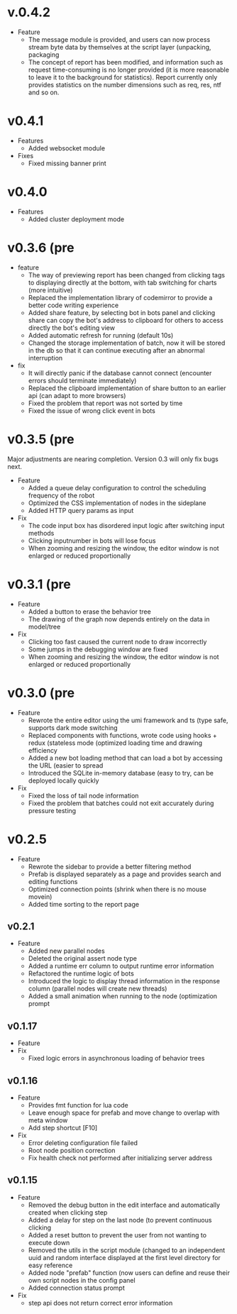 # v.0.4.2
* Feature
    - The message module is provided, and users can now process stream byte data by themselves at the script layer (unpacking, packaging
    - The concept of report has been modified, and information such as request time-consuming is no longer provided (it is more reasonable to leave it to the background for statistics). Report currently only provides statistics on the number dimensions such as req, res, ntf and so on.

# v0.4.1
* Features
    - Added websocket module
* Fixes
    - Fixed missing banner print

# v0.4.0
* Features
    - Added cluster deployment mode

# v0.3.6 (pre
* feature
    - The way of previewing report has been changed from clicking tags to displaying directly at the bottom, with tab switching for charts (more intuitive) 
    - Replaced the implementation library of codemirror to provide a better code writing experience
    - Added share feature,  by selecting bot in bots panel and clicking share can copy the bot's address to clipboard for others to access directly the bot's editing view
    - Added automatic refresh for running (default 10s)  
    - Changed the storage implementation of batch, now it will be stored in the db so that it can continue executing after an abnormal interruption
* fix   
    - It will directly panic if the database cannot connect (encounter errors should terminate immediately)      
    - Replaced the clipboard implementation of share button to an earlier api (can adapt to more browsers)   
    - Fixed the problem that report was not sorted by time   
    - Fixed the issue of wrong click event in bots

# v0.3.5 (pre
Major adjustments are nearing completion. Version 0.3 will only fix bugs next.
* Feature
    - Added a queue delay configuration to control the scheduling frequency of the robot
    - Optimized the CSS implementation of nodes in the sideplane
    - Added HTTP query params as input
* Fix
    - The code input box has disordered input logic after switching input methods
    - Clicking inputnumber in bots will lose focus
    - When zooming and resizing the window, the editor window is not enlarged or reduced proportionally
    
# v0.3.1 (pre
* Feature
    - Added a button to erase the behavior tree
    - The drawing of the graph now depends entirely on the data in model/tree
* Fix
    - Clicking too fast caused the current node to draw incorrectly
    - Some jumps in the debugging window are fixed
    - When zooming and resizing the window, the editor window is not enlarged or reduced proportionally
# v0.3.0 (pre

* Feature
    - Rewrote the entire editor using the umi framework and ts (type safe, supports dark mode switching
    - Replaced components with functions, wrote code using hooks + redux (stateless mode (optimized loading time and drawing efficiency
    - Added a new bot loading method that can load a bot by accessing the URL (easier to spread
    - Introduced the SQLite in-memory database (easy to try, can be deployed locally quickly
* Fix
    - Fixed the loss of tail node information
    - Fixed the problem that batches could not exit accurately during pressure testing

# v0.2.5 
* Feature
    - Rewrote the sidebar to provide a better filtering method
    - Prefab is displayed separately as a page and provides search and editing functions
    - Optimized connection points (shrink when there is no mouse movein)
    - Added time sorting to the report page

## v0.2.1
* Feature
   - Added new parallel nodes
   - Deleted the original assert node type
   - Added a runtime err column to output runtime error information
   - Refactored the runtime logic of bots
   - Introduced the logic to display thread information in the response column (parallel nodes will create new threads)
   - Added a small animation when running to the node (optimization prompt

## v0.1.17 
* Feature
* Fix
    - Fixed logic errors in asynchronous loading of behavior trees

## v0.1.16
* Feature
    - Provides fmt function for lua code
    - Leave enough space for prefab and move change to overlap with meta window
    - Add step shortcut [F10]
* Fix
    - Error deleting configuration file failed
    - Root node position correction
    - Fix health check not performed after initializing server address

## v0.1.15
* Feature
   - Removed the debug button in the edit interface and automatically created when clicking step 
   - Added a delay for step on the last node (to prevent continuous clicking 
   - Added a reset button to prevent the user from not wanting to execute down
   - Removed the utils in the script module (changed to an independent uuid and random interface displayed at the first level directory for easy reference 
   - Added node "prefab" function (now users can define and reuse their own script nodes in the config panel 
   - Added connection status prompt
* Fix
    - step api does not return correct error information